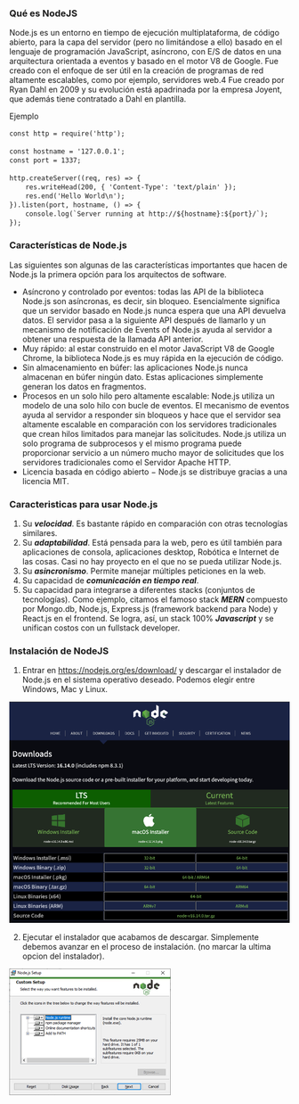 ### Qué es NodeJS

Node.js es un entorno en tiempo de ejecución multiplataforma, de código abierto, para la capa del servidor (pero no limitándose a ello) basado en el lenguaje de programación JavaScript, asíncrono, con E/S de datos en una arquitectura orientada a eventos y basado en el motor V8 de Google. Fue creado con el enfoque de ser útil en la creación de programas de red altamente escalables, como por ejemplo, servidores web.4 Fue creado por Ryan Dahl en 2009 y su evolución está apadrinada por la empresa Joyent, que además tiene contratado a Dahl en plantilla.

Ejemplo

    const http = require('http');

    const hostname = '127.0.0.1';
    const port = 1337;

    http.createServer((req, res) => {
        res.writeHead(200, { 'Content-Type': 'text/plain' });
        res.end('Hello World\n');
    }).listen(port, hostname, () => {
        console.log(`Server running at http://${hostname}:${port}/`);
    });

### Características de Node.js

Las siguientes son algunas de las características importantes que hacen de Node.js la primera opción para los arquitectos de software.

- Asíncrono y controlado por eventos: todas las API de la biblioteca Node.js son asíncronas, es decir, sin bloqueo. Esencialmente significa que un servidor basado en Node.js nunca espera que una API devuelva datos. El servidor pasa a la siguiente API después de llamarlo y un mecanismo de notificación de Events of Node.js ayuda al servidor a obtener una respuesta de la llamada API anterior.
- Muy rápido: al estar construido en el motor JavaScript V8 de Google Chrome, la biblioteca Node.js es muy rápida en la ejecución de código.
- Sin almacenamiento en búfer: las aplicaciones Node.js nunca almacenan en búfer ningún dato. Estas aplicaciones simplemente generan los datos en fragmentos.
- Procesos en un solo hilo pero altamente escalable: Node.js utiliza un modelo de una solo hilo con bucle de eventos. El mecanismo de eventos ayuda al servidor a responder sin bloqueos y hace que el servidor sea altamente escalable en comparación con los servidores tradicionales que crean hilos limitados para manejar las solicitudes. Node.js utiliza un solo programa de subprocesos y el mismo programa puede proporcionar servicio a un número mucho mayor de solicitudes que los servidores tradicionales como el Servidor Apache HTTP.
- Licencia basada en código abierto − Node.js se distribuye gracias a una licencia MIT.

### Caracteristicas para usar Node.js

1. Su ***velocidad***. Es bastante rápido en comparación con otras tecnologías similares.
2. Su ***adaptabilidad***. Está pensada para la web, pero es útil también para aplicaciones de consola, aplicaciones desktop, Robótica e Internet de las cosas. Casi no hay proyecto en el que no se pueda utilizar Node.js.
3. Su ***asincronismo***. Permite manejar múltiples peticiones en la web.
4. Su capacidad de ***comunicación en tiempo real***.
5. Su capacidad para integrarse a diferentes stacks (conjuntos de tecnologías). Como ejemplo, citamos el famoso stack ***MERN*** compuesto por Mongo.db, Node.js, Express.js (framework backend para Node) y React.js en el frontend. Se logra, así, un stack 100% ***Javascript*** y se unifican costos con un fullstack developer.

### Instalación de NodeJS

1. Entrar en https://nodejs.org/es/download/ y descargar el instalador de Node.js en el sistema operativo deseado. Podemos elegir entre Windows, Mac y Linux.

![download-node](./assets/download.png)

2. Ejecutar el instalador que acabamos de descargar. Simplemente debemos avanzar en el proceso de instalación. (no marcar la ultima opcion del instalador).

![install-node](./assets/install-node.png)